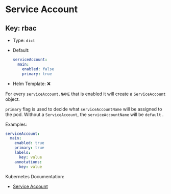 # Service Account

## Key: rbac

- Type: `dict`
- Default:

  ```yaml
  serviceAccount:
    main:
      enabled: false
      primary: true
  ```

- Helm Template: ❌

For every `serviceAccount.NAME` that is enabled it will
create a `ServiceAccount` object.

`primary` flag is used to decide what `serviceAccountName`
will be assigned to the pod. Without a `ServiceAccount`,
the `serviceAccountName` will be `default` .

Examples:

```yaml
serviceAccount:
  main:
    enabled: true
    primary: true
    labels:
      key: value
    annotations:
      key: value
```

Kubernetes Documentation:

- [Service Account](https://kubernetes.io/docs/tasks/configure-pod-container/configure-service-account)
